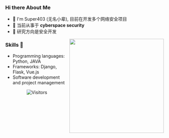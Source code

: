 ### Hi there About Me   
- 🌱 I'm Super403 (无名小辈), 目前在开发多个网络安全项目
-  🔭 当前从事于 **cyberspace security**
- 💬  研究方向是安全开发

<p align="center">
  <img align="right" src="https://media.giphy.com/media/j2NDJZct5aXPzQItQ9/giphy.gif" width="300" height="300"  alt=""/>
</p>

### Skills 🔧
*   Programming languages: Python, JAVA
*   Frameworks: Django, Flask, Vue.js
*   Software development and project management



<p align="center">
  <img src="https://profile-counter.glitch.me/Super403/count.svg" alt="Visitors">
</p>








